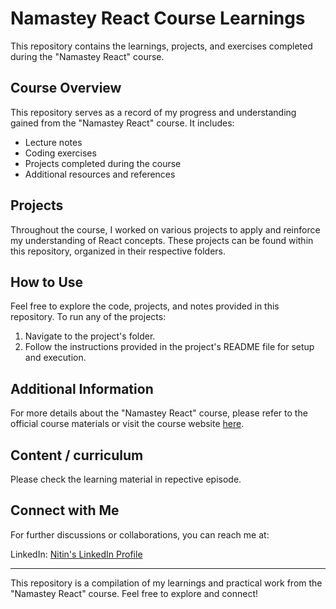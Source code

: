 # Namastey React Course Learnings

This repository contains the learnings, projects, and exercises completed during the "Namastey React" course.

## Course Overview

This repository serves as a record of my progress and understanding gained from the "Namastey React" course. It includes:

- Lecture notes
- Coding exercises
- Projects completed during the course
- Additional resources and references

## Projects

Throughout the course, I worked on various projects to apply and reinforce my understanding of React concepts. These projects can be found within this repository, organized in their respective folders.

## How to Use

Feel free to explore the code, projects, and notes provided in this repository. To run any of the projects:

1. Navigate to the project's folder.
2. Follow the instructions provided in the project's README file for setup and execution.

## Additional Information

For more details about the "Namastey React" course, please refer to the official course materials or visit the course website [here](https://namastedev.com/learn/namaste-react).

## Content / curriculum 

Please check the learning material in repective episode.

## Connect with Me

For further discussions or collaborations, you can reach me at:

LinkedIn: [Nitin's LinkedIn Profile](https://www.linkedin.com/in/highnitin)

---

This repository is a compilation of my learnings and practical work from the "Namastey React" course. Feel free to explore and connect!
